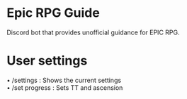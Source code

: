 # Epic RPG Guide
Discord bot that provides unofficial guidance for EPIC RPG.

# User settings
• /settings : Shows the current settings  
• /set progress : Sets TT and ascension  
